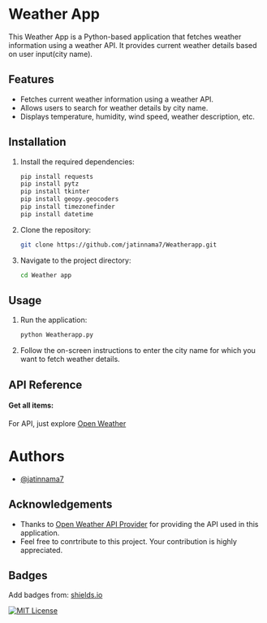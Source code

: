 
# Weather App

This Weather App is a Python-based application that fetches weather information using a weather API. It provides current weather details based on user input(city name).



## Features

- Fetches current weather information using a weather API.
- Allows users to search for weather details by city name.
- Displays temperature, humidity, wind speed, weather description, etc.


## Installation

1. Install the required dependencies:

    ```bash
    pip install requests
    pip install pytz
    pip install tkinter
    pip install geopy.geocoders
    pip install timezonefinder 
    pip install datetime 
    ```
2. Clone the repository:

    ```bash
    git clone https://github.com/jatinnama7/Weatherapp.git
    ```

3. Navigate to the project directory:

    ```bash
    cd Weather app
    ```


## Usage

1. Run the application:

    ```bash
    python Weatherapp.py
    ```

2. Follow the on-screen instructions to enter the city name for which you want to fetch weather details.

## API Reference

#### Get all items:
For API, just explore [Open Weather](https://openweathermap.org/current)



# Authors

- [@jatinnama7](https://github.com/jatinnama7)


## Acknowledgements

- Thanks to [Open Weather API Provider](https://openweathermap.org/current#name) for providing the API used in this application.
- Feel free to conrtribute to this project. Your contribution is highly appreciated.
## Badges

Add badges from: [shields.io](https://shields.io/)

[![MIT License](https://img.shields.io/badge/License-MIT-green.svg)](https://choosealicense.com/licenses/mit/)


